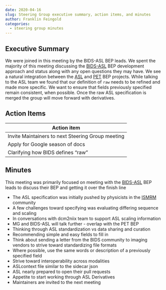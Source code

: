 ```yaml
---
date: 2020-04-16
slug: Steering Group executive summary, action items, and minutes
author: Franklin Feingold
categories:
  - steering group minutes
---
```


<!-- more -->

## Executive Summary

We were joined in this meeting by the BIDS-ASL BEP leads. We spent the majority of this meeting discussing the [BIDS-ASL](https://bids.neuroimaging.io/bep005) BEP development approach and status along with any open questions they may have. We see a natural integration between the [ASL](https://bids.neuroimaging.io/bep005) and [PET](https://bids.neuroimaging.io/bep009) BEP projects. While talking to the ASL team we found that our definition of `raw` needs to be refined and made more specific. We want to ensure that fields previously specified remain consistent, when possible. Once the raw ASL specification is merged the group will move forward with derivatives.

## Action Items

| Action item                                       |
| ------------------------------------------------- |
| Invite Maintainers to next Steering Group meeting |
| Apply for Google season of docs                   |
| Clarifying how BIDS defines “raw”                 |

## Minutes

This meeting was primarily focused on meeting with the [BIDS-ASL](https://bids.neuroimaging.io/bep005) BEP leads to discuss their BEP and getting it over the finish line

- The ASL specification was initially pushed by physicists in the [ISMRM](https://www.ismrm.org/) community
- A few challenges toward specifying was evaluating differing sequence and scaling
- In conversations with dcm2niix team to support ASL scaling information
- MG and BIDS-ASL will talk further - overlap with the PET BEP
- Thinking through ASL standardization vs data sharing and curation
- Recommending simple and easy fields to fill in
- Think about sending a letter from the BIDS community to imaging vendors to strive toward standardizing file formats
- Where possible, use the same words or description of a previously specified field
- Strive toward interoperability across modalities
- ASLcontext file similar to the sidecar json
- ASL nearly prepared to open their pull requests
- Appetite to start working through ASL Derivatives
- Maintainers are invited to the next meeting
